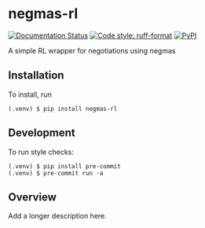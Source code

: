 # negmas-rl

[![Documentation Status](https://readthedocs.org/projects/negmas-rl/badge/?version=latest)](https://negmas-rl.readthedocs.io/en/latest/?badge=latest)
[![Code style: ruff-format](https://img.shields.io/badge/code%20style-ruff_format-6340ac.svg)](https://github.com/astral-sh/ruff)
[![PyPI](https://img.shields.io/pypi/v/negmas-rl)](https://pypi.org/project/negmas-rl)

A simple RL wrapper for negotiations using negmas

## Installation

To install, run

```
(.venv) $ pip install negmas-rl
```

## Development

To run style checks:

```
(.venv) $ pip install pre-commit
(.venv) $ pre-commit run -a
```

## Overview

Add a longer description here.
